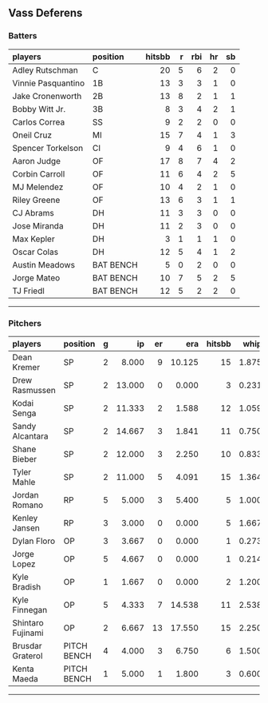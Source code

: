 ## Vass Deferens

### Batters

 
|players            |position  | hitsbb|  r| rbi| hr| sb| 
|:------------------|:---------|------:|--:|---:|--:|--:| 
|Adley Rutschman    |C         |     20|  5|   6|  2|  0| 
|Vinnie Pasquantino |1B        |     13|  3|   3|  1|  0| 
|Jake Cronenworth   |2B        |     13|  8|   2|  1|  1| 
|Bobby Witt Jr.     |3B        |      8|  3|   4|  2|  1| 
|Carlos Correa      |SS        |      9|  2|   2|  0|  0| 
|Oneil Cruz         |MI        |     15|  7|   4|  1|  3| 
|Spencer Torkelson  |CI        |      9|  4|   6|  1|  0| 
|Aaron Judge        |OF        |     17|  8|   7|  4|  2| 
|Corbin Carroll     |OF        |     11|  6|   4|  2|  5| 
|MJ Melendez        |OF        |     10|  4|   2|  1|  0| 
|Riley Greene       |OF        |     13|  6|   3|  1|  1| 
|CJ Abrams          |DH        |     11|  3|   3|  0|  0| 
|Jose Miranda       |DH        |     11|  2|   3|  0|  0| 
|Max Kepler         |DH        |      3|  1|   1|  1|  0| 
|Oscar Colas        |DH        |     12|  5|   4|  1|  2| 
|Austin Meadows     |BAT BENCH |      5|  0|   2|  0|  0| 
|Jorge Mateo        |BAT BENCH |     10|  7|   5|  2|  5| 
|TJ Friedl          |BAT BENCH |     12|  5|   2|  2|  0| 


* * *

### Pitchers

 
|players           |position    |  g|     ip| er|    era| hitsbb|  whip| so|  w| sv| 
|:-----------------|:-----------|--:|------:|--:|------:|------:|-----:|--:|--:|--:| 
|Dean Kremer       |SP          |  2|  8.000|  9| 10.125|     15| 1.875|  7|  0|  0| 
|Drew Rasmussen    |SP          |  2| 13.000|  0|  0.000|      3| 0.231| 15|  2|  0| 
|Kodai Senga       |SP          |  2| 11.333|  2|  1.588|     12| 1.059| 14|  2|  0| 
|Sandy Alcantara   |SP          |  2| 14.667|  3|  1.841|     11| 0.750|  7|  1|  0| 
|Shane Bieber      |SP          |  2| 12.000|  3|  2.250|     10| 0.833| 10|  0|  0| 
|Tyler Mahle       |SP          |  2| 11.000|  5|  4.091|     15| 1.364| 13|  1|  0| 
|Jordan Romano     |RP          |  5|  5.000|  3|  5.400|      5| 1.000|  7|  1|  4| 
|Kenley Jansen     |RP          |  3|  3.000|  0|  0.000|      5| 1.667|  4|  1|  2| 
|Dylan Floro       |OP          |  3|  3.667|  0|  0.000|      1| 0.273|  4|  1|  0| 
|Jorge Lopez       |OP          |  5|  4.667|  0|  0.000|      1| 0.214|  5|  1|  1| 
|Kyle Bradish      |OP          |  1|  1.667|  0|  0.000|      2| 1.200|  2|  0|  0| 
|Kyle Finnegan     |OP          |  5|  4.333|  7| 14.538|     11| 2.538|  2|  0|  1| 
|Shintaro Fujinami |OP          |  2|  6.667| 13| 17.550|     15| 2.250|  5|  0|  0| 
|Brusdar Graterol  |PITCH BENCH |  4|  4.000|  3|  6.750|      6| 1.500|  2|  0|  0| 
|Kenta Maeda       |PITCH BENCH |  1|  5.000|  1|  1.800|      3| 0.600|  9|  0|  0| 


* * *


